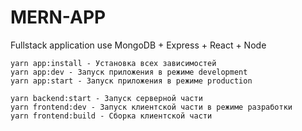 # MERN-APP

Fullstack application use MongoDB + Express + React + Node

```
yarn app:install - Установка всех зависимостей
yarn app:dev - Запуск приложения в режиме development
yarn app:start - Запуск приложения в режиме production

yarn backend:start - Запуск серверной части
yarn frontend:dev - Запуск клиентской части в режиме разработки
yarn frontend:build - Сборка клиентской части
```
